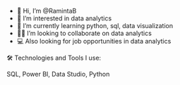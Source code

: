 - 👋 Hi, I’m @RamintaB
- 👀 I’m interested in data analytics
- 🌱 I’m currently learning python, sql, data visualization 
- 👩‍💻 I’m looking to collaborate on data analytics
- 💻 Also looking for job opportunities in data analytics

🛠️ Technologies and Tools I use:

SQL, Power BI, Data Studio, Python


<!---
RamintaB/RamintaB is a ✨ special ✨ repository because its `README.md` (this file) appears on your GitHub profile.
You can click the Preview link to take a look at your changes.
--->
